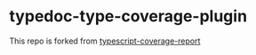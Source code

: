 # typedoc-type-coverage-plugin

This repo is forked from [typescript-coverage-report](https://github.com/alexcanessa/typescript-coverage-report)
